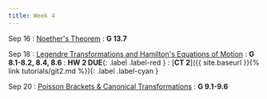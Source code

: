 ```yaml
---
title: Week 4
---
```


Sep 16
: [Noether's Theorem](#)
  : **G 13.7**

Sep 18
: [Legendre Transformations and Hamilton's Equations of Motion](#)
  : **G 8.1-8.2, 8.4, 8.6**
: **HW 2 DUE**{: .label .label-red }[](#)
: [**CT 2**]({{ site.baseurl }}{% link tutorials/git2.md %}){: .label .label-cyan }

Sep 20
: [Poisson Brackets & Canonical Transformations](#)
  : **G 9.1-9.6**